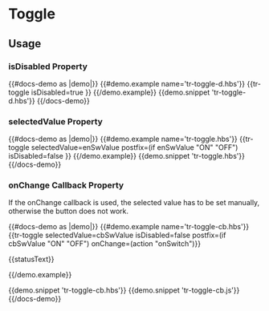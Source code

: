 

# Toggle

## Usage

### isDisabled Property

{{#docs-demo as |demo|}}
  {{#demo.example name='tr-toggle-d.hbs'}}
    {{tr-toggle 
      isDisabled=true }}
  {{/demo.example}}
  {{demo.snippet 'tr-toggle-d.hbs'}}
{{/docs-demo}}

### selectedValue Property

{{#docs-demo as |demo|}}
  {{#demo.example name='tr-toggle.hbs'}}
    {{tr-toggle 
      selectedValue=enSwValue 
      postfix=(if enSwValue "ON" "OFF")
      isDisabled=false }}
  {{/demo.example}}
  {{demo.snippet 'tr-toggle.hbs'}}
{{/docs-demo}}

### onChange Callback Property

If the onChange callback is used, the selected value has to be set manually, otherwise the button does not work.

{{#docs-demo as |demo|}}
  {{#demo.example name='tr-toggle-cb.hbs'}}
    {{tr-toggle 
      selectedValue=cbSwValue 
      isDisabled=false 
      postfix=(if cbSwValue "ON" "OFF")
      onChange=(action "onSwitch")}}
      <p>{{statusText}}</p>
  {{/demo.example}}
  
  {{demo.snippet 'tr-toggle-cb.hbs'}}
  {{demo.snippet 'tr-toggle-cb.js'}}
{{/docs-demo}}
